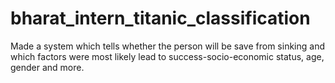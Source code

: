 # bharat_intern_titanic_classification

Made a system which tells whether the person will be
save from sinking and which factors were
most likely lead to success-socio-economic
status, age, gender and more.
